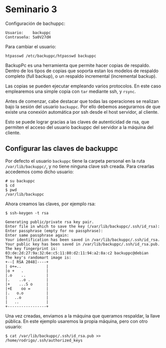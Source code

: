 Seminario 3
==

Configuración de bachuppc:

	Usuario:	backuppc
	Contraseña:	5a0V27dH

Para cambiar el usuario:

	htpasswd /etc/backuppc/htpasswd backuppc

BackupPc es una herramienta que permite hacer copias de respaldo. Dentro de los tipos de copias que soporta estan los modelos de respaldo completo (full backup), o un respaldo incremental (incremental backup).

Las copias se pueden ejecutar empleando varios protocolos. En este caso emplearemos una simple copia con `tar` mediante ssh, y `rsync`.

Antes de comenzar, cabe destacar que todas las operaciones se realizan bajo la sesión del usuario `backuppc`. Por ello debemos asegurarnos de que existe una conexión automática por ssh desde el host servidor, al cliente.

Esto se puede lograr gracias a las claves de autenticidad de rsa, que permiten el acceso del usuario backuppc del servidor a la máquina del cliente.

## Configurar las claves de backuppc

Por defecto el usuario `backuppc` tiene la carpeta personal en la ruta `/var/lib/backuppc/`, y no tiene ninguna clave ssh creada. Para crearlas accedemos como dicho usuario:

	# su backuppc
	$ cd
	$ pwd
	/var/lib/backuppc

Ahora creamos las claves, por ejemplo rsa:

	$ ssh-keygen -t rsa
	
	Generating public/private rsa key pair.
	Enter file in which to save the key (/var/lib/backuppc/.ssh/id_rsa): 
	Enter passphrase (empty for no passphrase): 
	Enter same passphrase again: 
	Your identification has been saved in /var/lib/backuppc/.ssh/id_rsa.
	Your public key has been saved in /var/lib/backuppc/.ssh/id_rsa.pub.
	The key fingerprint is:
	03:de:2d:27:9a:32:6e:c5:11:80:d2:11:94:a2:8a:c2 backuppc@debian
	The key's randomart image is:
	+--[ RSA 2048]----+
	| o+=..           |
	|o +   .          |
	|.o    ..         |
	|.    ..o .       |
	|+    ...S o      |
	|+E    oo =       |
	|.   o.o          |
	|   ..o           |
	|   ..            |
	+-----------------+

Una vez creadas, enviamos a la máquina que queramos respaldar, la llave pública. En este ejemplo usaremos la propia máquina, pero con otro usuario:

	$ cat /var/lib/backuppc/.ssh/id_rsa.pub >> /home/rodrigo/.ssh/authorized_keys

